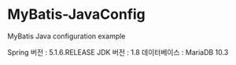 # MyBatis-JavaConfig
MyBatis Java configuration example

Spring 버전 : 5.1.6.RELEASE
JDK 버전    : 1.8
데이터베이스 : MariaDB 10.3  
